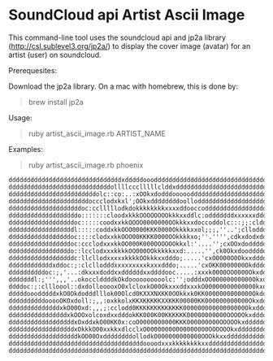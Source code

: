 SoundCloud api Artist Ascii Image
==============

This command-line tool uses the soundcloud api and jp2a library (http://csl.sublevel3.org/jp2a/)
to display the cover image (avatar) for an artist (user) on soundcloud.

Prerequesites: 

Download the jp2a library. On a mac with homebrew, this is done by:

  > brew install jp2a

Usage:
  > ruby artist_ascii_image.rb ARTIST_NAME

Examples:

  > ruby artist_ascii_image.rb phoenix

    dddddddddddddddddddddddddddddddxdddddooodddddddddddddddddddddddddddddddddd
    ddddddddddddddddddddddddddddollllccclllllclddxdddddddddddddddddddddddddddd
    ddddddddddddddddddddddddolc::co:..:xOOkxdodddooooodddddddddddddddddddddddd
    ddddddddddddddddddddddoccclodxkxl';OOkxddddddddoollodddddddddddddddddddddd
    ddddddddddddddddddddoc:cclllllodkdokkkkkkkkxxxxddooccodddddddddddddddddddd
    dddddddddddddddddddo:::::::cloodxkkkOOOOOOOOkkkxxddlc:odddddddxxxxxxdddddd
    ddddddddddddddddddoc:::::coodxxkkOOOO0000000OOkkkxxdoccoddolc:::;;:clddddd
    ddddddddddddddddddl:::::coddxkkOOO0000KKK0000Okkkkxxol;;;,''..';cllodddddd
    dddddddddddddddddoc::::clodxxkkOOO00KKKK0000OOkkkkxo;''.'''',cdkxdodxddddd
    dddddddddddddddddoc:ccclodxxxkkOO000K000OOOOOOkkxl:'....'';cxOOxdodddddddd
    dddddddddddddddddo::lcclodxxxkkkkOO000OOkkkkkxxd:.....'',ck0Okxdoodddddddd
    ddddddddddddddddddc:llcllodxxxxxkkkkOOkkkxxdddo;.....'cxO0000O0Okxxddddddd
    ddddddddddddxddoc:;:clcllodddxxxxxxxxxkxxxdddo;.....'cxOKK0000000Okddddddd
    ddddddddddoc:;,'...:dkxxxdoddxxddddddxxddddooc.....:xxxk0000OO0000Okxddddd
    dddddddl:;''',,,'..okocclddddkOkdoooooooooolc:'';odddxOO00000000000Okxdddd
    ddddoc:;:cllloool::dxdollooooxO0xlcloxkO00OkxxxddxxxkO00000000000000kxdddd
    dddddooodddddxkO0Okdodddlllok00Olcd0KXXXNXKK0OOkkxk0KK0000000000000Okddddd
    ddddddddddooooOKOxdoll:;,,:oxkkolxKKXKKKKKXXKKK00000KK000000000000Okxddddd
    ddddddddddddddxkO00Oxd:,,,;:cclodd0KKKKKKKKKKKKK00000000000000000Okxdddddd
    ddddddddddddddddxkOOOxolcoxdxxdddokKK000K00KKKKKK00000000000OOOOOkxddddddd
    ddddddddddddddddddxOxddxkO00KK0x:coO0000000000KKK000000000OOOOOkxddddddddd
    ddddddddddddddddddxOkkkO00xxkkxdlcclxO00000000000000000OOOOOOkxddddddddddd
    dddddddddddddddddddkOO00OxddddddddollodkO000000000000OOOkkxxdddddddddddddd
    dddddddddddddddddddddddddddddddddddddoooodxxxkkkkkkkkxxddddddddddddddddddd
    dddddddddddddddddddddddddddddddddddddddddddddddddddddddddddddddddddddddddd



